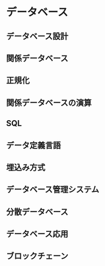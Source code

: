 # データベース
## データベース設計
## 関係データベース
## 正規化
## 関係データベースの演算
## SQL
## データ定義言語
## 埋込み方式
## データベース管理システム
## 分散データベース
## データベース応用
## ブロックチェーン